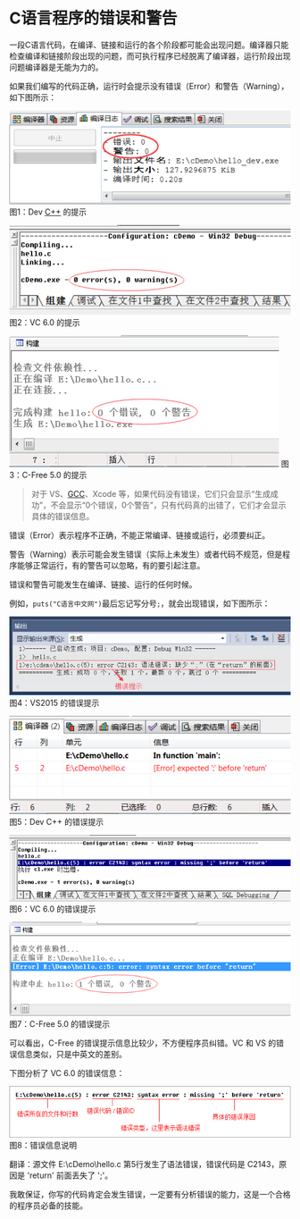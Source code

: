 # C语言程序的错误和警告

一段C语言代码，在编译、链接和运行的各个阶段都可能会出现问题。编译器只能检查编译和链接阶段出现的问题，而可执行程序已经脱离了编译器，运行阶段出现问题编译器是无能为力的。

如果我们编写的代码正确，运行时会提示没有错误（Error）和警告（Warning），如下图所示：

![Dev C++ 的提示](./images/1F9245932-0.png)
图1：Dev [C++](http://c.biancheng.net/cplus/) 的提示

![VC 6.0 的提示](./images/1F9243550-1.png)
图2：VC 6.0 的提示

![C-Free 5.0 的提示](./images/1F924H21-2.png)
图3：C-Free 5.0 的提示

> 对于 VS、[GCC](http://c.biancheng.net/gcc/)、Xcode 等，如果代码没有错误，它们只会显示“生成成功”，不会显示“0个错误，0个警告”，只有代码真的出错了，它们才会显示具体的错误信息。

错误（Error）表示程序不正确，不能正常编译、链接或运行，必须要纠正。

警告（Warning）表示可能会发生错误（实际上未发生）或者代码不规范，但是程序能够正常运行，有的警告可以忽略，有的要引起注意。

错误和警告可能发生在编译、链接、运行的任何时候。

例如，`puts("C语言中文网")`最后忘记写分号`;`，就会出现错误，如下图所示：

![VS2015 的错误提示](./images/1F92435Z-3.png)
图4：VS2015 的错误提示

![Dev C++ 的错误提示](./images/1F9241626-4.png)
图5：Dev C++ 的错误提示

![VC 6.0 的错误提示](./images/1F92425a-5.png)
图6：VC 6.0 的错误提示

![C-Free 5.0 的错误提示](./images/1F9244595-6.png)
图7：C-Free 5.0 的错误提示


可以看出，C-Free 的错误提示信息比较少，不方便程序员纠错。VC 和 VS 的错误信息类似，只是中英文的差别。

下图分析了 VC 6.0 的错误信息：

![错误信息说明](./images/1F924H52-7.png)
图8：错误信息说明


翻译：源文件 E:\cDemo\hello.c 第5行发生了语法错误，错误代码是 C2143，原因是 'return' 前面丢失了 ';'。

我敢保证，你写的代码肯定会发生错误，一定要有分析错误的能力，这是一个合格的程序员必备的技能。
